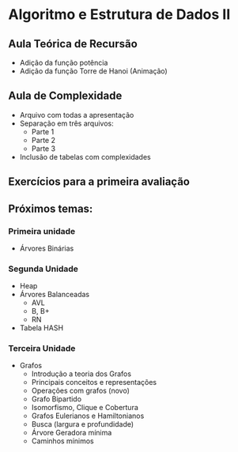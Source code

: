 # Algoritmo e Estrutura de Dados II

## Aula Teórica de Recursão
+ Adição da função potência
+ Adição da função Torre de Hanoi (Animação)

## Aula de Complexidade
+ Arquivo com todas a apresentação
+ Separação em três arquivos:
  + Parte 1
  + Parte 2
  + Parte 3
+ Inclusão de tabelas com complexidades

## Exercícios para a primeira avaliação

## Próximos temas:

### Primeira unidade
  + Árvores Binárias

### Segunda Unidade
  + Heap
  + Árvores Balanceadas
    + AVL
    + B, B+
    + RN
  + Tabela HASH
  
### Terceira Unidade
  + Grafos
    + Introdução a teoria dos Grafos
    + Principais conceitos e representações
    + Operações com grafos (novo)
    + Grafo Bipartido
    + Isomorfismo, Clique e Cobertura
    + Grafos Eulerianos e Hamiltonianos
    + Busca (largura e profundidade)
    + Árvore Geradora mínima
    + Caminhos mínimos
